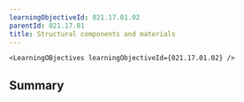 ```yaml
---
learningObjectiveId: 021.17.01.02
parentId: 021.17.01
title: Structural components and materials
---
```


```tsx eval
<LearningOBjectives learningObjectiveId={021.17.01.02} />
```

## Summary
